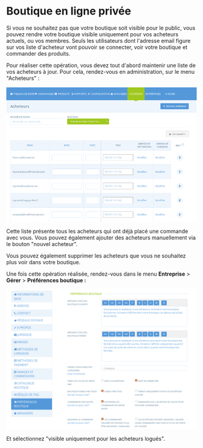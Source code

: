 # Boutique en ligne privée

Si vous ne souhaitez pas que votre boutique soit visible pour le public, vous pouvez rendre votre boutique visible uniquement pour vos acheteurs actuels, ou vos membres. Seuls les utilisateurs dont l'adresse email figure sur vos liste d'acheteur vont pouvoir se connecter, voir votre boutique et commander des produits.

Pour réaliser cette opération, vous devez tout d'abord maintenir une liste de vos acheteurs à jour. Pour cela, rendez-vous en administration, sur le menu "Acheteurs" :

![](../../.gitbook/assets/image%20%2880%29.png)

Cette liste présente tous les acheteurs qui ont déjà placé une commande avec vous. Vous pouvez également ajouter des acheteurs manuellement via le bouton "nouvel acheteur".

Vous pouvez également supprimer les acheteurs que vous ne souhaitez plus voir dans votre boutique.

Une fois cette opération réalisée, rendez-vous dans le menu **Entreprise** &gt; **Gérer** &gt; **Préférences boutique :**

![](../../.gitbook/assets/image%20%2849%29.png)

Et sélectionnez "visible uniquement pour les acheteurs logués".



